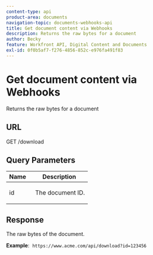 ```yaml
---
content-type: api
product-area: documents
navigation-topic: documents-webhooks-api
title: Get document content via Webhooks
description: Returns the raw bytes for a document
author: Becky
feature: Workfront API, Digital Content and Documents
exl-id: 0f0b5af7-f276-4856-852c-e976fa491f83
---
```

# Get document content via Webhooks

Returns the raw bytes for a document

## URL

GET /download

## Query Parameters

<table style="table-layout:auto"> 
 <col> 
 <col> 
 <thead> 
  <tr> 
   <th>Name&nbsp;</th> 
   <th>Description</th> 
  </tr> 
 </thead> 
 <tbody> 
  <tr> 
   <td> <p>id</p> </td> 
   <td>&nbsp;The document ID.</td> 
  </tr> 
 </tbody> 
</table>

## Response

The raw bytes of the document.

**Example**:&nbsp; `https://www.acme.com/api/download?id=123456`
